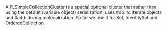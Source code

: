 A FLSimpleCollectionCluster is a special optional cluster that rather than using the default (variable object) serialization, uses #do: to iterate objects and #add: during materialization. So far we use it for Set, IdentitySet and OrderedCollection.